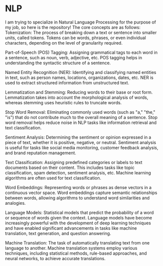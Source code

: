 # NLP
I am trying to specialize in Natural Language Processing for the purpose of my job, so here is the repository! 
The core concepts are as follows:  
Tokenization: The process of breaking down a text or sentence into smaller units, called tokens. Tokens can be words, phrases, or even individual characters, depending on the level of granularity required.

Part-of-Speech (POS) Tagging: Assigning grammatical tags to each word in a sentence, such as noun, verb, adjective, etc. POS tagging helps in understanding the syntactic structure of a sentence.

Named Entity Recognition (NER): Identifying and classifying named entities in text, such as person names, locations, organizations, dates, etc. NER is used to extract structured information from unstructured text.

Lemmatization and Stemming: Reducing words to their base or root form. Lemmatization takes into account the morphological analysis of words, whereas stemming uses heuristic rules to truncate words.

Stop Word Removal: Eliminating commonly used words (such as "a," "the," "is") that do not contribute much to the overall meaning of a sentence. Stop word removal helps reduce noise in NLP tasks like information retrieval and text classification.

Sentiment Analysis: Determining the sentiment or opinion expressed in a piece of text, whether it is positive, negative, or neutral. Sentiment analysis is useful for tasks like social media monitoring, customer feedback analysis, and brand reputation management.

Text Classification: Assigning predefined categories or labels to text documents based on their content. This includes tasks like topic classification, spam detection, sentiment analysis, etc. Machine learning algorithms are often used for text classification.

Word Embeddings: Representing words or phrases as dense vectors in a continuous vector space. Word embeddings capture semantic relationships between words, allowing algorithms to understand word similarities and analogies.

Language Models: Statistical models that predict the probability of a word or sequence of words given the context. Language models have become increasingly powerful with the development of deep learning techniques and have enabled significant advancements in tasks like machine translation, text generation, and question answering.

Machine Translation: The task of automatically translating text from one language to another. Machine translation systems employ various techniques, including statistical methods, rule-based approaches, and neural networks, to achieve accurate translations.
